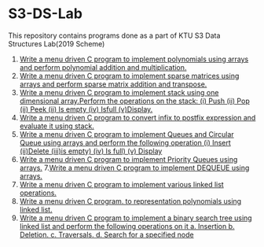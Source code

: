 # S3-DS-Lab
This repository contains programs done as a part of KTU S3 Data Structures Lab(2019 Scheme)

1. [Write a menu driven C program to implement polynomials using arrays and perform polynomial addition and multiplication.](https://github.com/ashwinsaji2588/s3-ds-lab/blob/main/poly.c)
2. [Write a menu driven C program to implement sparse matrices using arrays and perform sparse matrix addition and transpose.](https://github.com/ashwinsaji2588/s3-ds-lab/blob/main/sparse.c)
3. [Write a menu driven C program to implement stack using one dimensional array.Perform the operations on the stack:
(i) Push (ii) Pop (ii) Peek (ii) Is empty (iv) Isfull (v)Display.](https://github.com/ashwinsaji2588/s3-ds-lab/blob/main/stack.c)
4. [Write a menu driven C program to convert infix to postfix expression and
evaluate it using stack.](https://github.com/ashwinsaji2588/s3-ds-lab/blob/main/eval.c)
5. [Write a menu driven C program to implement Queues and Circular Queue using arrays and perform the following operation 
(i) Insert (ii)Delete (iii)is empty) (iv) Is full) (v) Display](https://github.com/ashwinsaji2588/s3-ds-lab/blob/main/q.c)
6. [Write a menu driven C program to implement Priority Queues using arrays.](https://github.com/ashwinsaji2588/s3-ds-lab/blob/main/priority.c)
7.[Write a menu driven C program to implement DEQUEUE using arrays.](https://github.com/ashwinsaji2588/s3-ds-lab/blob/main/deque.c)
8. [Write a menu driven C program to implement various linked list operations.](https://github.com/ashwinsaji2588/s3-ds-lab/blob/main/linked_list.c)
9. [Write a menu driven C program. to representation polynomials using linked list.](https://github.com/ashwinsaji2588/s3-ds-lab/blob/main/poly_linked.c)
10. [Write a menu driven C program to implement a binary search tree using linked list and perform the following operations on it
a. Insertion  b. Deletion.  c. Traversals.  d. Search for a specified node](https://github.com/ashwinsaji2588/s3-ds-lab/blob/main/bst.c)
